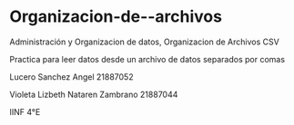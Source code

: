 # Organizacion-de--archivos
Administración y Organizacion de datos, 
Organizacion de Archivos CSV

Practica para leer datos desde un archivo de datos separados por comas

Lucero Sanchez Angel 21887052

Violeta Lizbeth Nataren Zambrano 21887044

IINF 4°E
